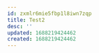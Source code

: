 ```yaml
---
id: zxmlr6mie5fbp1l8iwn7zqp
title: Test2
desc: ''
updated: 1688219424462
created: 1688219424462
---
```

